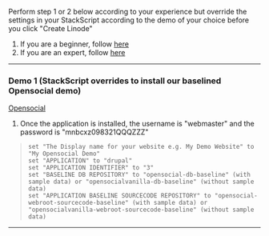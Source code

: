 Perform step 1 or 2 below according to your experience but override the settings in your StackScript according to the demo of your choice before you click "Create Linode"

1. If you are a beginner, follow [here](./QuickStartDemosPrepBeginnerLevel.md)  
2. If you are an expert, follow [here](./QuickStartDemosPrepExpertLevel.md)

-------------------------

### Demo 1 (StackScript overrides to install our baselined Opensocial demo)

[Opensocial](https://getopensocial.com)

1. Once the application is installed, the username is "webmaster" and the password is "mnbcxz098321QQQZZZ"  
 
>     set "The Display name for your website e.g. My Demo Website" to "My Opensocial Demo"  
>     set "APPLICATION" to "drupal"  
>     set "APPLICATION IDENTIFIER" to "3"  
>     set "BASELINE DB REPOSITORY" to "opensocial-db-baseline" (with sample data) or "opensocialvanilla-db-baseline" (without sample data)  
>     set "APPLICATION BASELINE SOURCECODE REPOSITORY" to "opensocial-webroot-sourcecode-baseline" (with sample data) or "opensocialvanilla-webroot-sourcecode-baseline" (without sample data)

------------------------------

